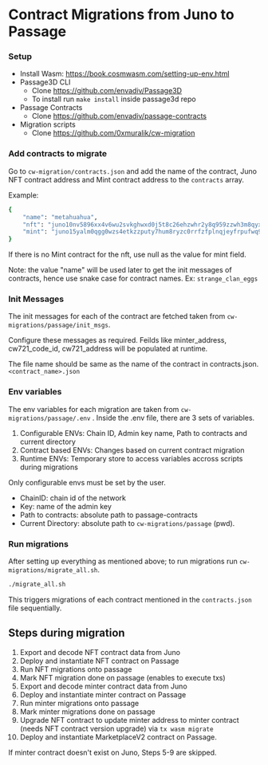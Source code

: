 # Contract Migrations from Juno to Passage

### Setup

* Install Wasm: https://book.cosmwasm.com/setting-up-env.html
* Passage3D CLI
    * Clone https://github.com/envadiv/Passage3D
    * To install run `make install` inside passage3d repo
* Passage Contracts
    * Clone https://github.com/envadiv/passage-contracts
* Migration scripts
    * Clone https://github.com/0xmuralik/cw-migration

### Add contracts to migrate

Go to `cw-migration/contracts.json` and add the name of the contract, Juno NFT contract address and Mint contract address to the `contracts` array.

Example:

```bash
{
    "name": "metahuahua",
    "nft": "juno10nv5896xx4v6wu2svkghwxd0j5t8c26ehzwhr2y8q959zzwh3m8qyxryw0",
    "mint": "juno15yalm0qgg0wzs4etkzzputy7hum8ryzc0rrfzfplnqjeyfrpufwq9u2zwd"
} 
```

If there is no Mint contract for the nft, use null as the value for mint field.

Note: the value "name" will be used later to get the init messages of contracts, hence use snake case for contract names. Ex: `strange_clan_eggs`

### Init Messages

The init messages for each of the contract are fetched taken from `cw-migrations/passage/init_msgs`.

Configure these messages as required. Feilds like minter_address, cw721_code_id, cw721_address will be populated at runtime.

The file name should be same as the name of the contract in contracts.json. `<contract_name>.json`

### Env variables

The env variables for each migration are taken from `cw-migrations/passage/.env` .
Inside the .env file, there are 3 sets of variables.

1. Configurable ENVs: Chain ID, Admin key name, Path to contracts and current directory
2. Contract based ENVs: Changes based on current contract migration
3. Runtime ENVs: Temporary store to access variables accross scripts during migrations

Only configurable envs must be set by the user.

* ChainID: chain id of the network
* Key: name of the admin key
* Path to contracts: absolute path to passage-contracts
* Current Directory: absolute path to `cw-migrations/passage` (pwd).

### Run migrations

After setting up everything as mentioned above; to run migrations run `cw-migrations/migrate_all.sh`.

```bash
./migrate_all.sh
```

This triggers migrations of each contract mentioned in the `contracts.json` file sequentially.

## Steps during migration

1. Export and decode NFT contract data from Juno
2. Deploy and instantiate NFT contract on Passage
3. Run NFT migrations onto passage
4. Mark NFT migration done on passage (enables to execute txs)
5. Export and decode minter contract data from Juno
6. Deploy and instantiate minter contract on Passage
7. Run minter migrations onto passage
8. Mark minter migrations done on passage
9. Upgrade NFT contract to update minter address to minter contract (needs NFT contract version upgrade) via `tx wasm migrate`
10. Deploy and instantiate MarketplaceV2 contract on Passage.

If minter contract doesn't exist on Juno, Steps 5-9 are skipped.
